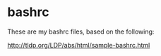 bashrc
======

These are my bashrc files, based on the following:

http://tldp.org/LDP/abs/html/sample-bashrc.html
